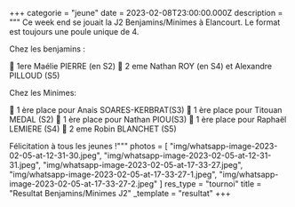+++
categorie = "jeune"
date = 2023-02-08T23:00:00.000Z
description = """
Ce week end se jouait la J2 Benjamins/Minimes à Elancourt. Le format est toujours une poule unique de 4.


Chez les benjamins :


🥇 1ere Maélie PIERRE (en S2)
🥈 2 eme Nathan ROY (en S4) et Alexandre PILLOUD (S5)


Chez les Minimes:


🥇 1 ère place pour Anais SOARES-KERBRAT(S3)
🥇 1 ère place pour Titouan MEDAL (S2)
🥇 1 ère place pour Nathan PIOU(S3)
🥇 1 ère place pour Raphaël LEMIERE (S4)
🥈 2 eme Robin BLANCHET (S5) 


Félicitation à tous les jeunes !"""
photos = [
  "img/whatsapp-image-2023-02-05-at-12-31-30.jpeg",
  "img/whatsapp-image-2023-02-05-at-12-31-31.jpeg",
  "img/whatsapp-image-2023-02-05-at-17-33-27.jpeg",
  "img/whatsapp-image-2023-02-05-at-17-33-27-1.jpeg",
  "img/whatsapp-image-2023-02-05-at-17-33-27-2.jpeg"
]
res_type = "tournoi"
title = "Resultat Benjamins/Minimes J2"
_template = "resultat"
+++


